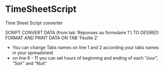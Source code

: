 # TimeSheetScript
Time Sheet Script converter

SCRIPT CONVERT DATA (from tab 'Réponses au formulaire 1')
TO DESIRED FORMAT 
AND PRINT DATA ON TAB 'Feuille 2'

 - You can change Tabs names on line 1 and 2 according your tabs names in your spreadsheet
 - on line 6 - 11 you can set hours of beginning and ending of each “Jour”, “Soir” and “Nuit”
 
 
